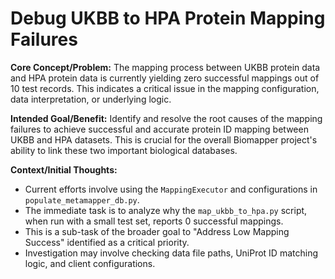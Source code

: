 # Debug UKBB to HPA Protein Mapping Failures

**Core Concept/Problem:**
The mapping process between UKBB protein data and HPA protein data is currently yielding zero successful mappings out of 10 test records. This indicates a critical issue in the mapping configuration, data interpretation, or underlying logic.

**Intended Goal/Benefit:**
Identify and resolve the root causes of the mapping failures to achieve successful and accurate protein ID mapping between UKBB and HPA datasets. This is crucial for the overall Biomapper project's ability to link these two important biological databases.

**Context/Initial Thoughts:**
- Current efforts involve using the `MappingExecutor` and configurations in `populate_metamapper_db.py`.
- The immediate task is to analyze why the `map_ukbb_to_hpa.py` script, when run with a small test set, reports 0 successful mappings.
- This is a sub-task of the broader goal to "Address Low Mapping Success" identified as a critical priority.
- Investigation may involve checking data file paths, UniProt ID matching logic, and client configurations.
